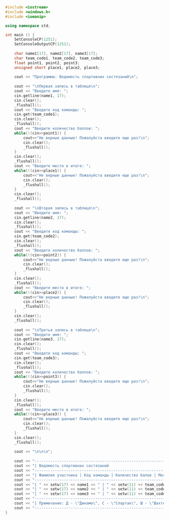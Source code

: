 ﻿```c++
#include <iostream>
#include <windows.h>
#include <iomanip>

using namespace std;

int main () {
	SetConsoleCP(1251);
	SetConsoleOutputCP(1251);
	
	char name1[17], name2[17], name3[17];
    char team_code1, team_code2, team_code3;
    float point1, point2, point3;
    unsigned short place1, place2, place3;
    
    cout << "Программа: Ведомость спортивних состязаний\n";
    
    cout << "\nПервая запись в таблице\n";
    cout << "Введите имя: ";
    cin.getline(name1, 17);
    cin.clear();
	_flushall();
	cout << "Введите код команды: ";
	cin.get(team_code1);
	cin.clear();
	_flushall();
	cout << "Введите количество баллов: ";
	while(!(cin>>point1)) {
		cout<<"Не верные данные! Пожалуйста введите еще раз!\n";
		cin.clear();
		_flushall();
	}
	cin.clear();
	_flushall();
	cout << "Введите место в итоге: ";
	while(!(cin>>place1)) {
		cout<<"Не верные данные! Пожалуйста введите еще раз!\n";
		cin.clear();
		_flushall();
	}
	cin.clear();
	_flushall();
	
    cout << "\nВторая запись в таблице\n";
    cout << "Введите имя: ";
    cin.getline(name2, 17);
    cin.clear();
	_flushall();
	cout << "Введите код команды: ";
	cin.get(team_code2);
	cin.clear();
	_flushall();
	cout << "Введите количество баллов: ";
	while(!(cin>>point2)) {
		cout<<"Не верные данные! Пожалуйста введите еще раз!\n";
		cin.clear();
		_flushall();
	}
	cin.clear();
	_flushall();
	cout << "Введите место в итоге: ";
	while(!(cin>>place2)) {
		cout<<"Не верные данные! Пожалуйста введите еще раз!\n";
		cin.clear();
		_flushall();
	}
	cin.clear();
	_flushall();
	
	cout << "\nТретья запись в таблице\n";
    cout << "Введите имя: ";
    cin.getline(name3, 17);
    cin.clear();
	_flushall();
	cout << "Введите код команды: ";
	cin.get(team_code3);
	cin.clear();
	_flushall();
	cout << "Введите количество баллов: ";
	while(!(cin>>point3)) {
		cout<<"Не верные данные! Пожалуйста введите еще раз!\n";
		cin.clear();
		_flushall();
	}
	cin.clear();
	_flushall();
	cout << "Введите место в итоге: ";
	while(!(cin>>place3)) {
		cout<<"Не верные данные! Пожалуйста введите еще раз!\n";
		cin.clear();
		_flushall();
	}
	cin.clear();
	_flushall();
	
	cout << "\n\n\n";
	
	cout << "----------------------------------------------------------------------\n";
	cout << "| Ведомость спортивних состязаний                                    |\n";
	cout << "----------------------------------------------------------------------\n";
	cout << "| Фамилия участника | Код команды | Количество балов | Место в итоге |\n";
	cout << "----------------------------------------------------------------------\n";
    cout << "| " << setw(17) << name1 << " | " << setw(11) << team_code1 << " | " << setw(16) << point1 << " | " << setw(13) << place1 << " |\n";
    cout << "| " << setw(17) << name2 << " | " << setw(11) << team_code2 << " | " << setw(16) << point2 << " | " << setw(13) << place2 << " |\n";
    cout << "| " << setw(17) << name3 << " | " << setw(11) << team_code3 << " | " << setw(16) << point3 << " | " << setw(13) << place3 << " |\n";
    cout << "----------------------------------------------------------------------\n";
    cout << "| Примечание: Д - \"Динамо\", С - \"Спартак\", Ш - \"Шахтер\"              |\n";
    cout << "----------------------------------------------------------------------\n";
}

```
